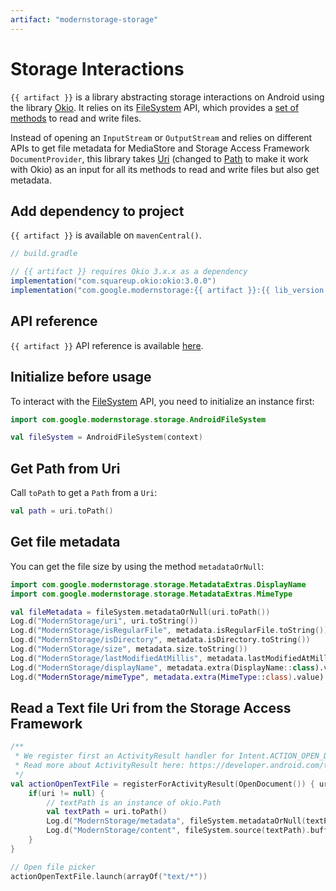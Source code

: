 ```yaml
---
artifact: "modernstorage-storage"
---
```


# Storage Interactions

`{{ artifact }}` is a library abstracting storage interactions on Android using the library
[Okio][okio_website]. It relies on its [FileSystem][okio_filesystem_guide] API, which provides a
[set of methods][okio_filesystem_api] to read and write files.

Instead of opening an `InputStream` or `OutputStream` and relies on different APIs to get file
metadata for MediaStore and Storage Access Framework `DocumentProvider`, this library takes
[Uri][uri_api] (changed to [Path][okio_path_api] to make it work with Okio) as an input for all its
methods to read and write files but also get metadata.

## Add dependency to project

`{{ artifact }}` is available on `mavenCentral()`.

```groovy
// build.gradle

// {{ artifact }} requires Okio 3.x.x as a dependency
implementation("com.squareup.okio:okio:3.0.0")
implementation("com.google.modernstorage:{{ artifact }}:{{ lib_version }}")
```

## API reference
`{{ artifact }}` API reference is available [here][api_reference].

## Initialize before usage
To interact with the [FileSystem][okio_filesystem_guide] API, you need to initialize an instance
first:

```kotlin
import com.google.modernstorage.storage.AndroidFileSystem

val fileSystem = AndroidFileSystem(context)
```

## Get Path from Uri
Call `toPath` to get a `Path` from a `Uri`:

```kotlin
val path = uri.toPath()
```

## Get file metadata
You can get the file size by using the method `metadataOrNull`:

```kotlin
import com.google.modernstorage.storage.MetadataExtras.DisplayName
import com.google.modernstorage.storage.MetadataExtras.MimeType

val fileMetadata = fileSystem.metadataOrNull(uri.toPath())
Log.d("ModernStorage/uri", uri.toString())
Log.d("ModernStorage/isRegularFile", metadata.isRegularFile.toString())
Log.d("ModernStorage/isDirectory", metadata.isDirectory.toString())
Log.d("ModernStorage/size", metadata.size.toString())
Log.d("ModernStorage/lastModifiedAtMillis", metadata.lastModifiedAtMillis.toString())
Log.d("ModernStorage/displayName", metadata.extra(DisplayName::class).value)
Log.d("ModernStorage/mimeType", metadata.extra(MimeType::class).value)
```

## Read a Text file Uri from the Storage Access Framework
```kotlin
/**
 * We register first an ActivityResult handler for Intent.ACTION_OPEN_DOCUMENT
 * Read more about ActivityResult here: https://developer.android.com/training/basics/intents/result
 */
val actionOpenTextFile = registerForActivityResult(OpenDocument()) { uri ->
    if(uri != null) {
        // textPath is an instance of okio.Path
        val textPath = uri.toPath()
        Log.d("ModernStorage/metadata", fileSystem.metadataOrNull(textPath).toString())
        Log.d("ModernStorage/content", fileSystem.source(textPath).buffer().readUtf8())
    }
}

// Open file picker
actionOpenTextFile.launch(arrayOf("text/*"))
```

[api_reference]: /modernstorage/api/storage/
[okio_website]: https://square.github.io/okio/
[okio_filesystem_guide]: https://square.github.io/okio/file_system/
[okio_filesystem_api]: https://square.github.io/okio/3.x/okio/okio/okio/-file-system/index.html
[uri_api]: https://developer.android.com/reference/kotlin/android/net/Uri
[okio_path_api]: https://square.github.io/okio/3.x/okio/okio/okio/-path/index.html
